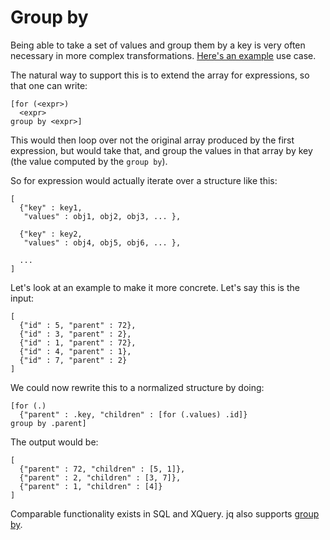 
# Group by

Being able to take a set of values and group them by a key is very
often necessary in more complex transformations. [Here's an
example](https://github.com/schibsted/jslt/issues/16) use case.

The natural way to support this is to extend the array for
expressions, so that one can write:

```
[for (<expr>)
  <expr>
group by <expr>]
```

This would then loop over not the original array produced by the first
expression, but would take that, and group the values in that array by
key (the value computed by the `group by`).

So for expression would actually iterate over a structure like this:

```
[
  {"key" : key1,
   "values" : obj1, obj2, obj3, ... },

  {"key" : key2,
   "values" : obj4, obj5, obj6, ... },

  ...
]
```

Let's look at an example to make it more concrete. Let's say this is
the input:

```
[
  {"id" : 5, "parent" : 72},
  {"id" : 3, "parent" : 2},
  {"id" : 1, "parent" : 72},
  {"id" : 4, "parent" : 1},
  {"id" : 7, "parent" : 2}
]
```

We could now rewrite this to a normalized structure by doing:

```
[for (.)
  {"parent" : .key, "children" : [for (.values) .id]}
group by .parent]
```

The output would be:

```
[
  {"parent" : 72, "children" : [5, 1]},
  {"parent" : 2, "children" : [3, 7]},
  {"parent" : 1, "children" : [4]}
]
```

Comparable functionality exists in SQL and XQuery.
jq also supports [group by](https://stackoverflow.com/questions/43221453/jq-group-and-key-by-property).
